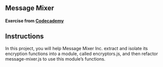 ## Message Mixer

#### Exercise from [Codecademy](https://www.codecademy.com/courses/introduction-to-javascript/projects/message-mixer-node)


## Instructions
In this project, you will help Message Mixer Inc. extract and isolate its encryption functions into a module, called encryptors.js, and then refactor message-mixer.js to use this module’s functions.


